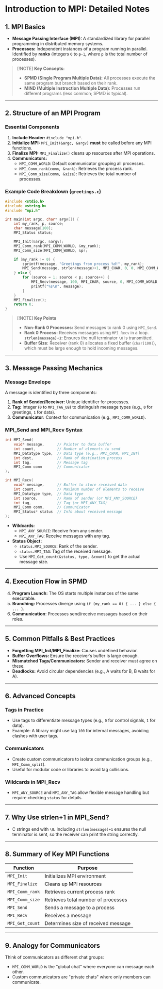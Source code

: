 # Introduction to MPI: Detailed Notes

## 1. **MPI Basics**
- **Message Passing Interface (MPI):** A standardized library for parallel programming in distributed memory systems.
- **Processes:** Independent instances of a program running in parallel. Identified by **ranks** (integers `0` to `p-1`, where `p` is the total number of processes).

> [!NOTE] **Key Concepts:**
>   - **SPMD (Single Program Multiple Data):** All processes execute the same program but branch based on their rank.
>   - **MIND (Multiple Instruction Multiple Data):** Processes run different programs (less common; SPMD is typical).

---
## 2. **Structure of an MPI Program**
### **Essential Components**
1. **Include Header:** `#include "mpi.h"`.
2. **Initialize MPI:** `MPI_Init(&argc, &argv)` **must** be called before any MPI functions.
3. **Finalize MPI:** `MPI_Finalize()` cleans up resources after MPI operations.
4. **Communicators:** 
   - `MPI_COMM_WORLD`: Default communicator grouping all processes.
   - `MPI_Comm_rank(comm, &rank)`: Retrieves the process rank.
   - `MPI_Comm_size(comm, &size)`: Retrieves the total number of processes.

### **Example Code Breakdown (`greetings.c`)**
```c
#include <stdio.h>
#include <string.h>
#include "mpi.h"

int main(int argc, char* argv[]) {
    int my_rank, p, source;
    char message[100];
    MPI_Status status;

    MPI_Init(&argc, &argv);
    MPI_Comm_rank(MPI_COMM_WORLD, &my_rank);
    MPI_Comm_size(MPI_COMM_WORLD, &p);

    if (my_rank != 0) {
        sprintf(message, "Greetings from process %d!", my_rank);
        MPI_Send(message, strlen(message)+1, MPI_CHAR, 0, 0, MPI_COMM_WORLD);
    } else {
        for (source = 1; source < p; source++) {
            MPI_Recv(message, 100, MPI_CHAR, source, 0, MPI_COMM_WORLD, &status);
            printf("%s\n", message);
        }
    }
    MPI_Finalize();
    return 0;
}
```

>[!NOTE] **Key Points**
>- **Non-Rank 0 Processes:** Send messages to rank 0 using `MPI_Send`.
>- **Rank 0 Process:** Receives messages using `MPI_Recv` in a loop.
>**`strlen(message)+1`:** Ensures the null terminator `\0` is transmitted.
>- **Buffer Size:** Receiver (rank 0) allocates a fixed buffer (`char[100]`), which must be large enough to hold incoming messages.

---
## 3. **Message Passing Mechanics**
### **Message Envelope**
A message is identified by three components:
1. **Rank of Sender/Receiver:** Unique identifier for processes.
2. **Tag:** Integer (`0` to `MPI_TAG_UB`) to distinguish message types (e.g., `0` for greetings, `1` for data).
3. **Communicator:** Context for communication (e.g., `MPI_COMM_WORLD`).

### **MPI_Send and MPI_Recv Syntax**
```c
int MPI_Send(
    void* message,      // Pointer to data buffer
    int count,          // Number of elements to send
    MPI_Datatype type,  // Data type (e.g., MPI_CHAR, MPI_INT)
    int dest,           // Rank of destination process
    int tag,            // Message tag
    MPI_Comm comm       // Communicator
);

int MPI_Recv(
    void* message,      // Buffer to store received data
    int count,          // Maximum number of elements to receive
    MPI_Datatype type,  // Data type
    int source,         // Rank of sender (or MPI_ANY_SOURCE)
    int tag,            // Tag (or MPI_ANY_TAG)
    MPI_Comm comm,      // Communicator
    MPI_Status* status  // Info about received message
);
```
- **Wildcards:**
  - `MPI_ANY_SOURCE`: Receive from any sender.
  - `MPI_ANY_TAG`: Receive messages with any tag.
- **Status Object:** 
  - `status.MPI_SOURCE`: Rank of the sender.
  - `status.MPI_TAG`: Tag of the received message.
  - Use `MPI_Get_count(&status, type, &count)` to get the actual message size.

---

## 4. **Execution Flow in SPMD**
4. **Program Launch:** The OS starts multiple instances of the same executable.
5. **Branching:** Processes diverge using `if (my_rank == 0) { ... } else { ... }`.
6. **Communication:** Processes send/receive messages based on their roles.

---

## 5. **Common Pitfalls & Best Practices**
- **Forgetting MPI_Init/MPI_Finalize:** Causes undefined behavior.
- **Buffer Overflows:** Ensure the receiver’s buffer is large enough.
- **Mismatched Tags/Communicators:** Sender and receiver must agree on these.
- **Deadlocks:** Avoid circular dependencies (e.g., A waits for B, B waits for A).

---

## 6. **Advanced Concepts**
### **Tags in Practice**
- Use tags to differentiate message types (e.g., `0` for control signals, `1` for data).
- Example: A library might use tag `100` for internal messages, avoiding clashes with user tags.

### **Communicators**
- Create custom communicators to isolate communication groups (e.g., `MPI_Comm_split`).
- Useful for modular code or libraries to avoid tag collisions.

### **Wildcards in MPI_Recv**
- `MPI_ANY_SOURCE` and `MPI_ANY_TAG` allow flexible message handling but require checking `status` for details.

---

## 7. **Why Use strlen+1 in MPI_Send?**
- C strings end with `\0`. Including `strlen(message)+1` ensures the null terminator is sent, so the receiver can print the string correctly.

---

## 8. **Summary of Key MPI Functions**
| Function               | Purpose                                  |
|------------------------|------------------------------------------|
| `MPI_Init`             | Initializes MPI environment             |
| `MPI_Finalize`         | Cleans up MPI resources                 |
| `MPI_Comm_rank`        | Retrieves current process rank          |
| `MPI_Comm_size`        | Retrieves total number of processes     |
| `MPI_Send`             | Sends a message to a process            |
| `MPI_Recv`             | Receives a message                      |
| `MPI_Get_count`        | Determines size of received message     |

---

## 9. **Analogy for Communicators**
Think of communicators as different chat groups:
- `MPI_COMM_WORLD` is the "global chat" where everyone can message each other.
- Custom communicators are "private chats" where only members can communicate.
